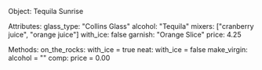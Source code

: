 Object: Tequila Sunrise

Attributes:
glass_type: "Collins Glass"
alcohol: "Tequila"
mixers: ["cranberry juice", "orange juice"]
with_ice: false
garnish: "Orange Slice"
price: 4.25

Methods:
on_the_rocks: with_ice = true
neat: with_ice = false
make_virgin: alcohol = ""
comp: price = 0.00
